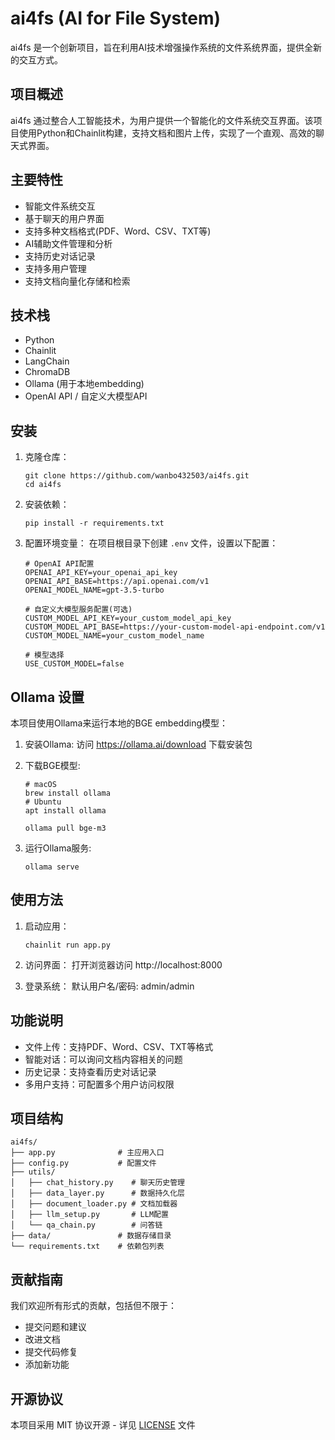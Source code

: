 # ai4fs (AI for File System)

ai4fs 是一个创新项目，旨在利用AI技术增强操作系统的文件系统界面，提供全新的交互方式。

## 项目概述

ai4fs 通过整合人工智能技术，为用户提供一个智能化的文件系统交互界面。该项目使用Python和Chainlit构建，支持文档和图片上传，实现了一个直观、高效的聊天式界面。

## 主要特性

- 智能文件系统交互
- 基于聊天的用户界面
- 支持多种文档格式(PDF、Word、CSV、TXT等)
- AI辅助文件管理和分析
- 支持历史对话记录
- 支持多用户管理
- 支持文档向量化存储和检索

## 技术栈

- Python
- Chainlit
- LangChain
- ChromaDB
- Ollama (用于本地embedding)
- OpenAI API / 自定义大模型API

## 安装

1. 克隆仓库：
   ```
   git clone https://github.com/wanbo432503/ai4fs.git
   cd ai4fs
   ```

2. 安装依赖：
   ```
   pip install -r requirements.txt
   ```

3. 配置环境变量：
   在项目根目录下创建 `.env` 文件，设置以下配置：
   ```
   # OpenAI API配置
   OPENAI_API_KEY=your_openai_api_key
   OPENAI_API_BASE=https://api.openai.com/v1
   OPENAI_MODEL_NAME=gpt-3.5-turbo

   # 自定义大模型服务配置(可选)
   CUSTOM_MODEL_API_KEY=your_custom_model_api_key
   CUSTOM_MODEL_API_BASE=https://your-custom-model-api-endpoint.com/v1
   CUSTOM_MODEL_NAME=your_custom_model_name

   # 模型选择
   USE_CUSTOM_MODEL=false
   ```

## Ollama 设置

本项目使用Ollama来运行本地的BGE embedding模型：

1. 安装Ollama:
   访问 https://ollama.ai/download 下载安装包

2. 下载BGE模型:
   ```
   # macOS
   brew install ollama
   # Ubuntu
   apt install ollama
   
   ollama pull bge-m3
   ```

3. 运行Ollama服务:
   ```
   ollama serve
   ```

## 使用方法

1. 启动应用：
   ```
   chainlit run app.py
   ```

2. 访问界面：
   打开浏览器访问 http://localhost:8000

3. 登录系统：
   默认用户名/密码: admin/admin

## 功能说明

- 文件上传：支持PDF、Word、CSV、TXT等格式
- 智能对话：可以询问文档内容相关的问题
- 历史记录：支持查看历史对话记录
- 多用户支持：可配置多个用户访问权限

## 项目结构

```
ai4fs/
├── app.py              # 主应用入口
├── config.py           # 配置文件
├── utils/
│   ├── chat_history.py    # 聊天历史管理
│   ├── data_layer.py      # 数据持久化层
│   ├── document_loader.py # 文档加载器
│   ├── llm_setup.py       # LLM配置
│   └── qa_chain.py        # 问答链
├── data/               # 数据存储目录
└── requirements.txt    # 依赖包列表
```

## 贡献指南

我们欢迎所有形式的贡献，包括但不限于：

- 提交问题和建议
- 改进文档
- 提交代码修复
- 添加新功能

## 开源协议

本项目采用 MIT 协议开源 - 详见 [LICENSE](LICENSE) 文件